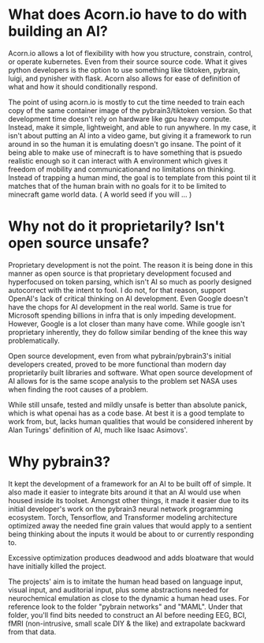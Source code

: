 # What does Acorn.io have to do with building an AI?

Acorn.io allows a lot of flexibility with how you structure, constrain, control, or operate kubernetes. Even from their source source code. What it gives python developers is the 
 option to use something like tiktoken, pybrain, luigi, and pynisher with flask. Acorn also allows for ease of definition of what and how it should conditionally respond.

The point of using acorn.io is mostly to cut the time needed to train each copy of the same container image of the pybrain3/tiktoken version. So that development time doesn't rely 
 on hardware like gpu heavy compute. Instead, make it simple, lightweight, and able to run anywhere. In my case, it isn't about putting an AI into a video game, but giving it a 
 framework to run around in so the human it is emulating doesn't go insane. The point of it being able to make use of minecraft is to have something that is psuedo realistic
 enough so it can interact with A environment which gives it freedom of mobility and communicationand no limitations on thinking. Instead of trapping a human mind, the goal is to
 template from this point til it matches that of the human brain with no goals for it to be limited to minecraft game world data. ( A world seed if you will ... )

# Why not do it proprietarily? Isn't open source unsafe?

Proprietary development is not the point. The reason it is being done in this manner as open source is that proprietary development focused and hyperfocused on token parsing, which isn't AI so much as poorly designed autocorrect with the intent to fool. I do not, for that reason, support OpenAI's lack of critical thinking on AI development. Even Google doesn't
 have the chops for AI development in the real world. Same is true for Microsoft spending billions in infra that is only impeding development. However, Google is a lot closer than many have come. While google isn't proprietary inherently, they do follow similar bending of the knee this way problematically. 

Open source development, even from what pybrain/pybrain3's initial developers created, proved to be more functional than modern day proprietarily built libraries and software. What open source development of AI allows for is the same scope analysis to the problem set NASA uses when finding the root causes of a problem.

While still unsafe, tested and mildly unsafe is better than absolute panick, which is what openai has as a code base. At best it is a good template to work from, but, lacks human qualities that would be considered inherent by Alan Turings' definition of AI, much like Isaac Asimovs'.

# Why pybrain3?

It kept the development of a framework for an AI to be built off of simple. It also made it easier to integrate bits around it that an AI would use when housed inside its toolset.
 Amongst other things, it made it easier due to its initial developer's work on the pybrain3 neural network programming ecosystem. Torch, Tensorflow, and Transformer modeling
  architecture optimized away the needed fine grain values that would apply to a sentient being thinking about the inputs it would be about to or currently responding to.

Excessive optimization produces deadwood and adds bloatware that would have initially killed the project.

The projects' aim is to imitate the human head based on language input, visual input, and auditorial input, plus some abstractions needed for neurochemical emulation as close to
 the dynamic a human head uses. For reference look to the folder "pybrain networks" and "MAML". Under that folder, you'll find bits needed to construct an AI before needing EEG, BCI,
  fMRI (non-intrusive, small scale DIY & the like) and extrapolate backward from that data.
